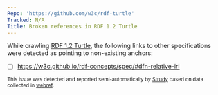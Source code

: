 ```yaml
---
Repo: 'https://github.com/w3c/rdf-turtle'
Tracked: N/A
Title: Broken references in RDF 1.2 Turtle
---
```


While crawling [RDF 1.2 Turtle](https://w3c.github.io/rdf-turtle/spec/), the following links to other specifications were detected as pointing to non-existing anchors:
* [ ] https://w3c.github.io/rdf-concepts/spec/#dfn-relative-iri

<sub>This issue was detected and reported semi-automatically by [Strudy](https://github.com/w3c/strudy/) based on data collected in [webref](https://github.com/w3c/webref/).</sub>

